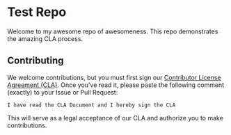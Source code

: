 # Test Repo

Welcome to my awesome repo of awesomeness. This repo demonstrates the amazing CLA process.

## Contributing

We welcome contributions, but you must first sign our [Contributor License Agreement (CLA)](CLA.md).  Once you've read it, please paste the following comment (exactly) to your Issue or Pull Request: 

```
I have read the CLA Document and I hereby sign the CLA
```

This will serve as a legal acceptance of our CLA and authorize you to make contributions.  

